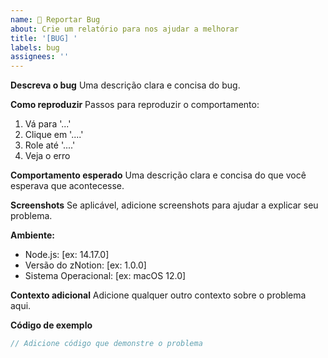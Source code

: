 ```yaml
---
name: 🐛 Reportar Bug
about: Crie um relatório para nos ajudar a melhorar
title: '[BUG] '
labels: bug
assignees: ''
---
```


**Descreva o bug**
Uma descrição clara e concisa do bug.

**Como reproduzir**
Passos para reproduzir o comportamento:
1. Vá para '...'
2. Clique em '....'
3. Role até '....'
4. Veja o erro

**Comportamento esperado**
Uma descrição clara e concisa do que você esperava que acontecesse.

**Screenshots**
Se aplicável, adicione screenshots para ajudar a explicar seu problema.

**Ambiente:**
 - Node.js: [ex: 14.17.0]
 - Versão do zNotion: [ex: 1.0.0]
 - Sistema Operacional: [ex: macOS 12.0]

**Contexto adicional**
Adicione qualquer outro contexto sobre o problema aqui.

**Código de exemplo**
```typescript
// Adicione código que demonstre o problema
```
